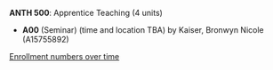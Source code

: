 **ANTH 500**: Apprentice Teaching (4 units)

- **A00** (Seminar) (time and location TBA) by Kaiser, Bronwyn Nicole (A15755892)

[Enrollment numbers over time](./ANTH500.tsv)
